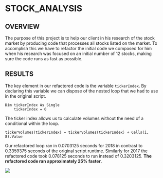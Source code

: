 # STOCK_ANALYSIS

## OVERVIEW

The purpose of this project is to help our client in his research of the stock market by producing code 
that processes all stocks listed on the market. To accomplish this we have to refactor the initial code 
we composed for him when his research was focused on an initial number of 12 stocks, making sure the 
code runs as fast as possible.

## RESULTS 

The key element in our refactored code is the  variable ```tickerIndex```. By declaring this variable 
we can dispose of the nested loop that we had to use in the original script. 

```
Dim tickerIndex As Single
    tickerIndex = 0
```
The ticker index allows us to calculate volumes 
without the need of a conditional within the loop.

```tickerVolumes(tickerIndex) = tickerVolumes(tickerIndex) + Cells(i, 8).Value```

Our refactored loop ran in 0.0703125 seconds for 2018 in contrast to 0.3359375 seconds of the original script runtime. 
Similarly for 2017 the refactored code took  0.078125 seconds to run instead of 0.3203125. **The refactored code ran approximately 25% faster.** 

![](resources/Combined2017.PNG) 
